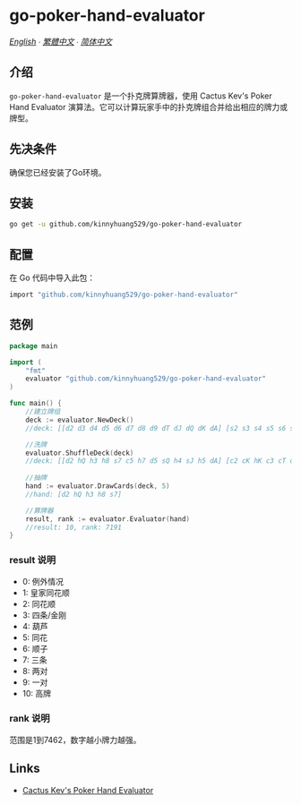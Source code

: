# go-poker-hand-evaluator

*[English](README.md) ∙ [繁體中文](README_zh-tw.md) ∙ [简体中文](README_zh-cn.md)*

## 介绍
`go-poker-hand-evaluator` 是一个扑克牌算牌器，使用 Cactus Kev's Poker Hand Evaluator 演算法。它可以计算玩家手中的扑克牌组合并给出相应的牌力或牌型。

## 先决条件
确保您已经安装了Go环境。

## 安装
```bash
go get -u github.com/kinnyhuang529/go-poker-hand-evaluator
```

## 配置
在 Go 代码中导入此包：
```bash
import "github.com/kinnyhuang529/go-poker-hand-evaluator"
```

## 范例
```go
package main

import (
	"fmt"
	evaluator "github.com/kinnyhuang529/go-poker-hand-evaluator"
)

func main() {
	//建立牌组
	deck := evaluator.NewDeck() 
	//deck: [[d2 d3 d4 d5 d6 d7 d8 d9 dT dJ dQ dK dA] [s2 s3 s4 s5 s6 s7 s8 s9 sT sJ sQ sK sA] [h2 h3 h4 h5 h6 h7 h8 h9 hT hJ hQ hK hA] [c2 c3 c4 c5 c6 c7 c8 c9 cT cJ cQ cK cA]]

	//洗牌
	evaluator.ShuffleDeck(deck)
	//deck: [[d2 hQ h3 h8 s7 c5 h7 d5 sQ h4 sJ h5 dA] [c2 cK hK c3 cT d8 s9 dT d7 h9 cJ s8 sA] [sK c6 c7 d6 cQ hT s5 dQ c8 c9 s4 s6 hA] [h6 d9 dK h2 d3 c4 s2 s3 hJ d4 sT dJ cA]]
	
	//抽牌
	hand := evaluator.DrawCards(deck, 5)
	//hand: [d2 hQ h3 h8 s7]

	//算牌器
	result, rank := evaluator.Evaluator(hand)
	//result: 10, rank: 7191
}
```
### result 说明

- 0: 例外情况
- 1: 皇家同花顺
- 2: 同花顺
- 3: 四条/金刚
- 4: 葫芦
- 5: 同花
- 6: 顺子
- 7: 三条
- 8: 两对
- 9: 一对
- 10: 高牌

### rank 说明
范围是1到7462，数字越小牌力越强。

## Links
- [Cactus Kev's Poker Hand Evaluator](https://suffe.cool/poker/evaluator.html)